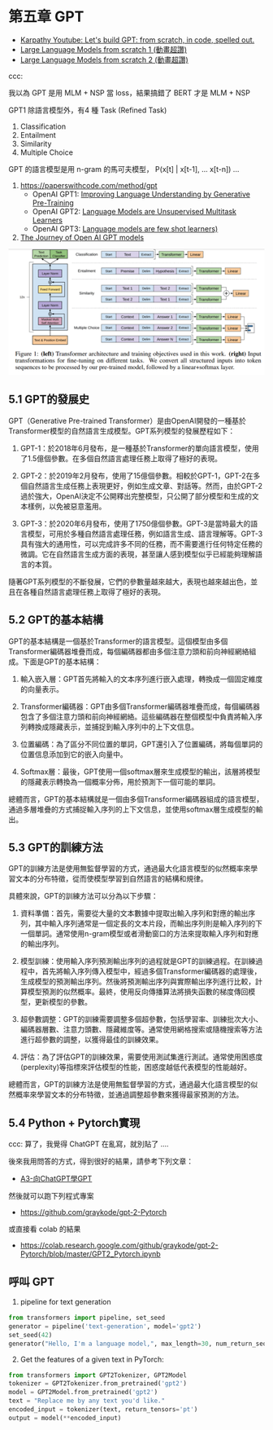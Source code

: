# 第五章 GPT

* [Karpathy Youtube: Let's build GPT: from scratch, in code, spelled out.](https://www.youtube.com/watch?v=kCc8FmEb1nY)
* [Large Language Models from scratch 1 (動畫超讚)](https://www.youtube.com/watch?v=lnA9DMvHtfI)
* [Large Language Models from scratch 2 (動畫超讚)](https://www.youtube.com/watch?v=YDiSFS-yHwk)

ccc: 

我以為 GPT 是用 MLM + NSP 當 loss，結果搞錯了
BERT 才是 MLM + NSP 

GPT1 除語言模型外，有4 種 Task (Refined Task)
1. Classification
2. Entailment
3. Similarity 
4. Multiple Choice

GPT 的語言模型是用 n-gram 的馬可夫模型， P(x[t] | x[t-1], ... x[t-n])
...

1. https://paperswithcode.com/method/gpt
    * OpenAI GPT1: [Improving Language Understanding by Generative Pre-Training](https://gwern.net/doc/www/s3-us-west-2.amazonaws.com/d73fdc5ffa8627bce44dcda2fc012da638ffb158.pdf)
    * OpenAI GPT2: [Language Models are Unsupervised Multitask Learners](https://cdn.openai.com/better-language-models/language_models_are_unsupervised_multitask_learners.pdf)
    * OpenAI GPT3: [Language models are few shot learners) ](https://arxiv.org/pdf/2005.14165.pdf)
2. [The Journey of Open AI GPT models](https://medium.com/walmartglobaltech/the-journey-of-open-ai-gpt-models-32d95b7b7fb)

![](./img/GPT.png)

## 5.1 GPT的發展史

GPT（Generative Pre-trained Transformer）是由OpenAI開發的一種基於Transformer模型的自然語言生成模型。GPT系列模型的發展歷程如下：

1. GPT-1：於2018年6月發布，是一種基於Transformer的單向語言模型，使用了1.5億個參數。在多個自然語言處理任務上取得了極好的表現。

2. GPT-2：於2019年2月發布，使用了15億個參數。相較於GPT-1，GPT-2在多個自然語言生成任務上表現更好，例如生成文章、對話等。然而，由於GPT-2過於強大，OpenAI決定不公開釋出完整模型，只公開了部分模型和生成的文本樣例，以免被惡意濫用。

3. GPT-3：於2020年6月發布，使用了1750億個參數。GPT-3是當時最大的語言模型，可用於多種自然語言處理任務，例如語言生成、語言理解等。GPT-3具有強大的通用性，可以完成許多不同的任務，而不需要進行任何特定任務的微調。它在自然語言生成方面的表現，甚至讓人感到模型似乎已經能夠理解語言的本質。

隨著GPT系列模型的不斷發展，它們的參數量越來越大，表現也越來越出色，並且在各種自然語言處理任務上取得了極好的表現。

## 5.2 GPT的基本結構

GPT的基本結構是一個基於Transformer的語言模型。這個模型由多個Transformer編碼器堆疊而成，每個編碼器都由多個注意力頭和前向神經網絡組成。下面是GPT的基本結構：

1. 輸入嵌入層：GPT首先將輸入的文本序列進行嵌入處理，轉換成一個固定維度的向量表示。

2. Transformer編碼器：GPT由多個Transformer編碼器堆疊而成，每個編碼器包含了多個注意力頭和前向神經網絡。這些編碼器在整個模型中負責將輸入序列轉換成隱藏表示，並捕捉到輸入序列中的上下文信息。

3. 位置編碼：為了區分不同位置的單詞，GPT還引入了位置編碼，將每個單詞的位置信息添加到它的嵌入向量中。

4. Softmax層：最後，GPT使用一個softmax層來生成模型的輸出，該層將模型的隱藏表示轉換為一個概率分佈，用於預測下一個可能的單詞。

總體而言，GPT的基本結構就是一個由多個Transformer編碼器組成的語言模型，通過多層堆疊的方式捕捉輸入序列的上下文信息，並使用softmax層生成模型的輸出。

## 5.3 GPT的訓練方法

GPT的訓練方法是使用無監督學習的方式，通過最大化語言模型的似然概率來學習文本的分布特徵，從而使模型學習到自然語言的結構和規律。

具體來說，GPT的訓練方法可以分為以下步驟：

1. 資料準備：首先，需要從大量的文本數據中提取出輸入序列和對應的輸出序列，其中輸入序列通常是一個定長的文本片段，而輸出序列則是輸入序列的下一個單詞。通常使用n-gram模型或者滑動窗口的方法來提取輸入序列和對應的輸出序列。

2. 模型訓練：使用輸入序列預測輸出序列的過程就是GPT的訓練過程。在訓練過程中，首先將輸入序列傳入模型中，經過多個Transformer編碼器的處理後，生成模型的預測輸出序列。然後將預測輸出序列與實際輸出序列進行比較，計算模型預測的似然概率。最終，使用反向傳播算法將損失函數的梯度傳回模型，更新模型的參數。

3. 超參數調整：GPT的訓練需要調整多個超參數，包括學習率、訓練批次大小、編碼器層數、注意力頭數、隱藏維度等。通常使用網格搜索或隨機搜索等方法進行超參數的調整，以獲得最佳的訓練效果。

4. 評估：為了評估GPT的訓練效果，需要使用測試集進行測試。通常使用困惑度(perplexity)等指標來評估模型的性能，困惑度越低代表模型的性能越好。

總體而言，GPT的訓練方法是使用無監督學習的方式，通過最大化語言模型的似然概率來學習文本的分布特徵，並通過調整超參數來獲得最家預測的方法。

## 5.4 Python + Pytorch實現

ccc: 算了，我覺得 ChatGPT 在亂寫，就別貼了 ....

後來我用問答的方式，得到很好的結果，請參考下列文章：

* [A3-向ChatGPT學GPT](A3-向ChatGPT學GPT.md)

然後就可以跑下列程式專案

* https://github.com/graykode/gpt-2-Pytorch

或直接看 colab 的結果

* https://colab.research.google.com/github/graykode/gpt-2-Pytorch/blob/master/GPT2_Pytorch.ipynb

## 呼叫 GPT

1. pipeline for text generation

```py
from transformers import pipeline, set_seed
generator = pipeline('text-generation', model='gpt2')
set_seed(42)
generator("Hello, I'm a language model,", max_length=30, num_return_sequences=5)
```

2. Get the features of a given text in PyTorch:

```py
from transformers import GPT2Tokenizer, GPT2Model
tokenizer = GPT2Tokenizer.from_pretrained('gpt2')
model = GPT2Model.from_pretrained('gpt2')
text = "Replace me by any text you'd like."
encoded_input = tokenizer(text, return_tensors='pt')
output = model(**encoded_input)

```
